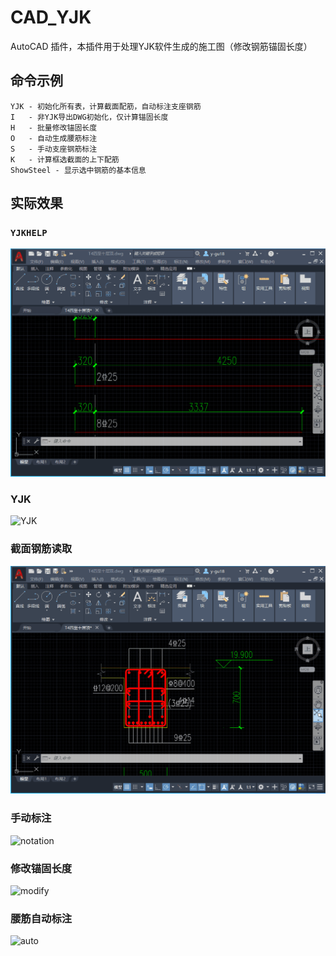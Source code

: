 # CAD_YJK

AutoCAD 插件，本插件用于处理YJK软件生成的施工图（修改钢筋锚固长度）


## 命令示例

```
YJK - 初始化所有表，计算截面配筋，自动标注支座钢筋
I   - 非YJK导出DWG初始化，仅计算锚固长度
H   - 批量修改锚固长度
O   - 自动生成腰筋标注
S   - 手动支座钢筋标注
K   - 计算框选截面的上下配筋
ShowSteel - 显示选中钢筋的基本信息
```

## 实际效果

### `YJKHELP`

![YJKHELP命令](assets/YJKHELP.gif)

### YJK

![YJK](assets/YJK.gif)

### 截面钢筋读取

![read](assets/read.gif)

### 手动标注

![notation](assets/notation.gif)

### 修改锚固长度

![modify](assets/modify.gif)

### 腰筋自动标注

![auto](assets/auto.gif)
